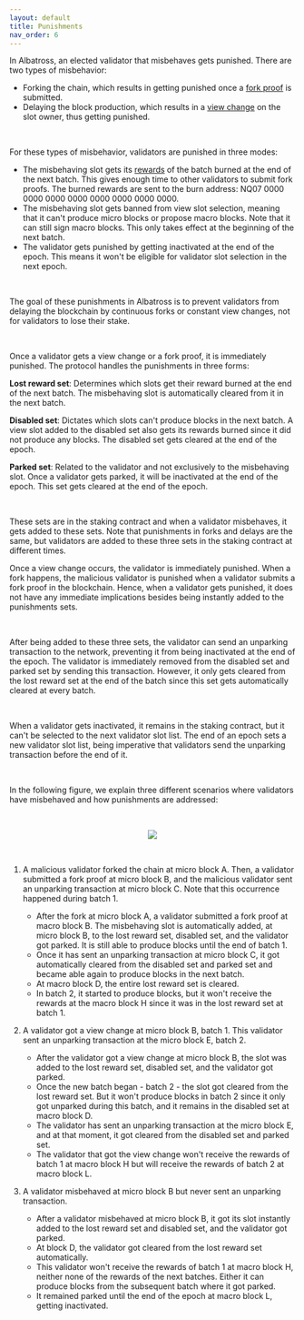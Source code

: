 ```yaml
---
layout: default
title: Punishments
nav_order: 6
---
```


In Albatross, an elected validator that misbehaves gets punished. There are two types of misbehavior:

- Forking the chain, which results in getting punished once a [fork proof](/docs/fork-proofs) is submitted.
- Delaying the block production, which results in a [view change](/docs/view-change) on the slot owner, thus getting punished.

<br/>

For these types of misbehavior, validators are punished in three modes:

- The misbehaving slot gets its [rewards](/docs/rewards) of the batch burned at the end of the next batch. This gives enough time to other validators to submit fork proofs. The burned rewards are sent to the burn address: NQ07 0000 0000 0000 0000 0000 0000 0000 0000.
- The misbehaving slot gets banned from view slot selection, meaning that it can't produce micro blocks or propose macro blocks. Note that it can still sign macro blocks. This only takes effect at the beginning of the next batch.
- The validator gets punished by getting inactivated at the end of the epoch. This means it won't be eligible for validator slot selection in the next epoch.

<br/>

The goal of these punishments in Albatross is to prevent validators from delaying the blockchain by continuous forks or constant view changes, not for validators to lose their stake.

<br/>

Once a validator gets a view change or a fork proof, it is immediately punished. The protocol handles the punishments in three forms:

**Lost reward set**: Determines which slots get their reward burned at the end of the next batch. The misbehaving slot is automatically cleared from it in the next batch.

**Disabled set**: Dictates which slots can't produce blocks in the next batch. A view slot added to the disabled set also gets its rewards burned since it did not produce any blocks. The disabled set gets cleared at the end of the epoch.

**Parked set**: Related to the validator and not exclusively to the misbehaving slot. Once a validator gets parked, it will be inactivated at the end of the epoch. This set gets cleared at the end of the epoch.

<br/>

These sets are in the staking contract and when a validator misbehaves, it gets added to these sets. Note that punishments in forks and delays are the same, but validators are added to these three sets in the staking contract at different times.

Once a view change occurs, the validator is immediately punished. When a fork happens, the malicious validator is punished when a validator submits a fork proof in the blockchain. Hence, when a validator gets punished, it does not have any immediate implications besides being instantly added to the punishments sets.

<br/>

After being added to these three sets, the validator can send an unparking transaction to the network, preventing it from being inactivated at the end of the epoch. The validator is immediately removed from the disabled set and parked set by sending this transaction. However, it only gets cleared from the lost reward set at the end of the batch since this set gets automatically cleared at every batch.

<br/>

When a validator gets inactivated, it remains in the staking contract, but it can't be selected to the next validator slot list. The end of an epoch sets a new validator slot list, being imperative that validators send the unparking transaction before the end of it.

<br/>

In the following figure, we explain three different scenarios where validators have misbehaved and how punishments are addressed:

<br/>

<p align="center">
  <img src="https://i.postimg.cc/4NNLPRzP/punishments-drawio.png"/>
</p>

<br/>

1. A malicious validator forked the chain at micro block A. Then, a validator submitted a fork proof at micro block B, and the malicious validator sent an unparking transaction at micro block C. Note that this occurrence happened during batch 1.

   - After the fork at micro block A, a validator submitted a fork proof at macro block B. The misbehaving slot is automatically added, at micro block B, to the lost reward set, disabled set, and the validator got parked. It is still able to produce blocks until the end of batch 1.
   - Once it has sent an unparking transaction at micro block C, it got automatically cleared from the disabled set and parked set and became able again to produce blocks in the next batch.
   - At macro block D, the entire lost reward set is cleared.
   - In batch 2, it started to produce blocks, but it won't receive the rewards at the macro block H since it was in the lost reward set at batch 1.


2. A validator got a view change at micro block B, batch 1. This validator sent an unparking transaction at the micro block E, batch 2.

   - After the validator got a view change at micro block B, the slot was added to the lost reward set, disabled set, and the validator got parked.
   - Once the new batch began - batch 2 - the slot got cleared from the lost reward set. But it won't produce blocks in batch 2 since it only got unparked during this batch, and it remains in the disabled set at macro block D.
   - The validator has sent an unparking transaction at the micro block E, and at that moment, it got cleared from the disabled set and parked set.
   - The validator that got the view change won't receive the rewards of batch 1 at macro block H but will receive the rewards of batch 2 at macro block L.
   
3. A validator misbehaved at micro block B but never sent an unparking transaction.

   - After a validator misbehaved at micro block B, it got its slot instantly added to the lost reward set and disabled set, and the validator got parked.
   - At block D, the validator got cleared from the lost reward set automatically.
   - This validator won't receive the rewards of batch 1 at macro block H, neither none of the rewards of the next batches. Either it can produce blocks from the subsequent batch where it got parked.
   - It remained parked until the end of the epoch at macro block L, getting inactivated.